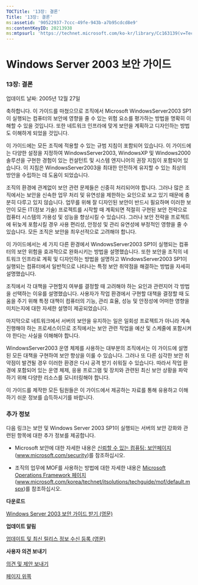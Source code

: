 ```yaml
---
TOCTitle: '13장: 결론'
Title: '13장: 결론'
ms:assetid: '90522937-7ccc-49fe-943b-a7b95cdcd8e9'
ms:contentKeyID: 20213938
ms:mtpsurl: 'https://technet.microsoft.com/ko-kr/library/Cc163139(v=TechNet.10)'
---
```


Windows Server 2003 보안 가이드
===============================

### 13장: 결론

업데이트 날짜: 2005년 12월 27일

축하합니다. 이 가이드를 마쳤으므로 조직에서 Microsoft WindowsServer2003 SP1이 실행되는 컴퓨터의 보안에 영향을 줄 수 있는 위험 요소를 평가하는 방법을 명확히 이해할 수 있을 것입니다. 또한 네트워크 인프라에 맞게 보안을 계획하고 디자인하는 방법도 이해하게 되었을 것입니다.

이 가이드에는 모든 조직에 적용할 수 있는 규범 지침이 포함되어 있습니다. 이 가이드에는 다양한 설정을 지정하여 WindowsServer2003, WindowsXP 및 Windows2000 솔루션을 구현한 경험이 있는 컨설턴트 및 시스템 엔지니어의 권장 지침이 포함되어 있습니다. 이 지침은 WindowsServer2003을 최대한 안전하게 유지할 수 있는 최상의 방안을 수립하는 데 도움이 되었습니다.

조직의 환경에 관계없이 보안 관련 문제들은 신중히 처리되어야 합니다. 그러나 많은 조직에서는 보안을 신속한 업무 처리 및 유연성을 제한하는 요인으로 보고 있기 때문에 충분히 다루고 있지 않습니다. 업무를 위해 잘 디자인된 보안이 반드시 필요하며 이러한 보안이 모든 IT(정보 기술) 프로젝트를 시작할 때 계획되면 적절히 구현된 보안 전략으로 컴퓨터 시스템의 가용성 및 성능을 향상시킬 수 있습니다. 그러나 보안 전략을 프로젝트에 뒤늦게 포함시킬 경우 사용 편리성, 안정성 및 관리 유연성에 부정적인 영향을 줄 수 있습니다. 모든 조직은 보안을 최우선적으로 고려해야 합니다.

이 가이드에서는 세 가지 다른 환경에서 WindowsServer2003 SP1이 실행되는 컴퓨터의 보안 위험을 효과적으로 완화시키는 방법을 설명했습니다. 또한 보안을 조직의 네트워크 인프라로 계획 및 디자인하는 방법을 설명하고 WindowsServer2003 SP1이 실행되는 컴퓨터에서 일반적으로 나타나는 특정 보안 취약점을 해결하는 방법을 자세히 설명했습니다.

조직에서 각 대책을 구현할지 여부를 결정할 때 고려해야 하는 요인과 관련지어 각 방법을 선택하는 이유를 설명했습니다. 사용자가 작업 환경에서 구현할 대책을 결정할 때 도움을 주기 위해 특정 대책이 컴퓨터의 기능, 관리 효율, 성능 및 안정성에 어떠한 영향을 미치는지에 대한 자세한 설명이 제공되었습니다.

마지막으로 네트워크에서 서버의 보안을 유지하는 일은 일회성 프로젝트가 아니라 계속 진행해야 하는 프로세스이므로 조직에서는 보안 관련 작업을 예산 및 스케줄에 포함시켜야 한다는 사실을 이해해야 합니다.

WindowsServer2003 운영 체제를 사용하는 대부분의 조직에서는 이 가이드에 설명된 모든 대책을 구현하여 보안 향상을 이룰 수 있습니다. 그러나 또 다른 심각한 보안 취약점이 발견될 경우 이러한 환경은 다시 공격 받기 쉬워질 수 있습니다. 따라서 작업 환경에 포함되어 있는 운영 체제, 응용 프로그램 및 장치와 관련된 최신 보안 상황을 파악하기 위해 다양한 리소스를 모니터링해야 합니다.

이 가이드를 제작한 모든 팀원들은 이 가이드에서 제공하는 자료를 통해 유용하고 이해하기 쉬운 정보를 습득하시기를 바랍니다.

### 추가 정보

다음 링크는 보안 및 Windows Server 2003 SP1이 실행되는 서버의 보안 강화와 관련된 항목에 대한 추가 정보를 제공합니다.

-   Microsoft 보안에 대한 자세한 내용은 [신뢰할 수 있는 컴퓨팅: 보안페이지](https://www.microsoft.com/korea/security/)(www.microsoft.com/security)를 참조하십시오.

-   조직의 업무에 MOF를 사용하는 방법에 대한 자세한 내용은 [Microsoft Operations Framework 페이지](https://www.microsoft.com/korea/technet/itsolutions/cits/mo/mof/default.mspx)(www.microsoft.com/korea/technet/itsolutions/techguide/mof/default.mspx)를 참조하십시오.

**다운로드**

[Windows Server 2003 보안 가이드 받기 (영문)](https://go.microsoft.com/fwlink/?linkid=14846)

**업데이트 알림**

[업데이트 및 최신 릴리스 정보 수신 등록 (영문)](https://go.microsoft.com/fwlink/?linkid=54982)

**사용자 의견 보내기**

[의견 및 제안 보내기](mailto:secwish@microsoft.com?subject=windows%20server%202003%20security%20guide)

[](#mainsection)[페이지 위쪽](#mainsection)